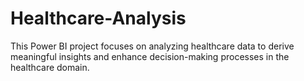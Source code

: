 # Healthcare-Analysis
This Power BI project focuses on analyzing healthcare data to derive meaningful insights and enhance decision-making processes in the healthcare domain.
